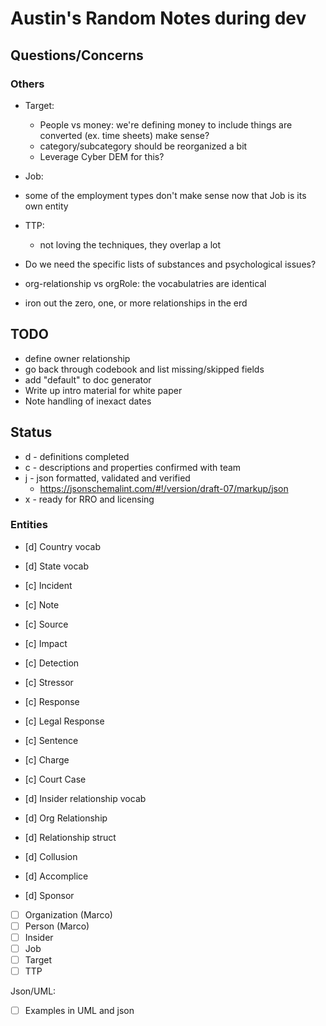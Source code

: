 # Austin's Random Notes during dev

## Questions/Concerns

### Others
- Target:
  - People vs money: we're defining money to include things are converted (ex. time sheets) make sense?
  - category/subcategory should be reorganized a bit
  - Leverage Cyber DEM for this?
- Job:
 - some of the employment types don't make sense now that Job is its own entity
- TTP:
  - not loving the techniques, they overlap a lot
- Do we need the specific lists of substances and psychological issues?

- org-relationship vs orgRole: the vocabulatries are identical
- iron out the zero, one, or more relationships in the erd

## TODO
- define owner relationship
- go back through codebook and list missing/skipped fields
- add "default" to doc generator
- Write up intro material for white paper
- Note handling of inexact dates

## Status

- d - definitions completed
- c - descriptions and properties confirmed with team
- j - json formatted, validated and verified
  - https://jsonschemalint.com/#!/version/draft-07/markup/json
- x - ready for RRO and licensing


### Entities

- [d] Country vocab
- [d] State vocab
- [c] Incident
- [c] Note
- [c] Source
- [c] Impact
- [c] Detection
- [c] Stressor
- [c] Response
- [c] Legal Response
- [c] Sentence
- [c] Charge
- [c] Court Case

- [d] Insider relationship vocab
- [d] Org Relationship
- [d] Relationship struct
- [d] Collusion

- [d] Accomplice
- [d] Sponsor
- [ ] Organization (Marco)
- [ ] Person (Marco)
- [ ] Insider
- [ ] Job
- [ ] Target
- [ ] TTP

Json/UML:
- [ ] Examples in UML and json
